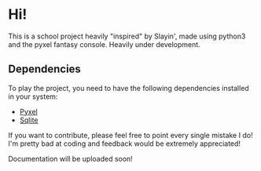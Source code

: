 # Hi!

This is a school project heavily "inspired" by Slayin',
made using python3 and the pyxel fantasy console.
Heavily under development.

## Dependencies

To play the project, you need to have the following dependencies installed in your system:
- [Pyxel](https://github.com/kitao/pyxel)
- [Sqlite](https://sqlite.org/)

If you want to contribute, please feel free to point every single mistake I do!
I'm pretty bad at coding and feedback would be extremely appreciated!

Documentation will be uploaded soon!
